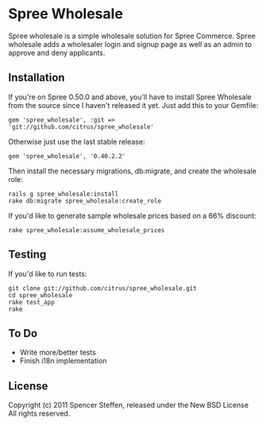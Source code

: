Spree Wholesale
===============

Spree wholesale is a simple wholesale solution for Spree Commerce. Spree wholesale adds a wholesaler login and signup page as well as an admin to approve and deny applicants.


Installation
------------


If you're on Spree 0.50.0 and above, you'll have to install Spree Wholesale from the source since I haven't released it yet. Just add this to your Gemfile:

    gem 'spree_wholesale', :git => 'git://github.com/citrus/spree_wholesale'

Otherwise just use the last stable release:
    
    gem 'spree_wholesale', '0.40.2.2'
    
    
Then install the necessary migrations, db:migrate, and create the wholesale role:

    rails g spree_wholesale:install
    rake db:migrate spree_wholesale:create_role
    
      
If you'd like to generate sample wholesale prices based on a 66% discount:

    rake spree_wholesale:assume_wholesale_prices



Testing
-------

If you'd like to run tests:
    
    git clone git://github.com/citrus/spree_wholesale.git
    cd spree_wholesale
    rake test_app
    rake


To Do
-----

* Write more/better tests
* Finish i18n implementation 

    

License
-------

Copyright (c) 2011 Spencer Steffen, released under the New BSD License All rights reserved.